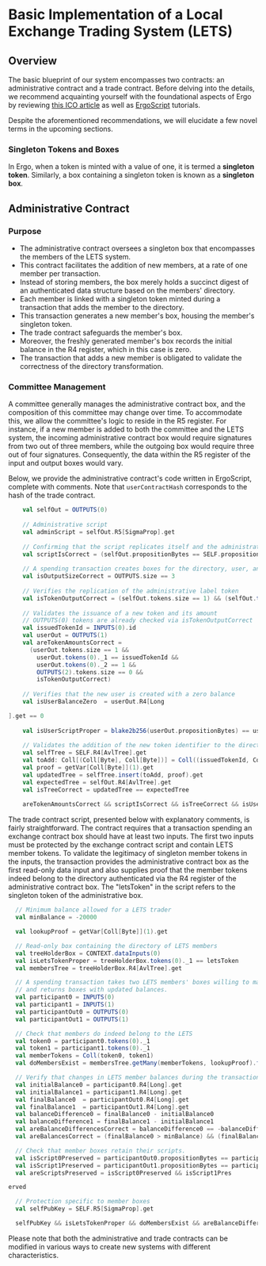 # Basic Implementation of a Local Exchange Trading System (LETS)

## Overview

The basic blueprint of our system encompasses two contracts: an administrative contract and a trade contract. Before delving into the details, we recommend acquainting yourself with the foundational aspects of Ergo by reviewing [this ICO article](ico.md) as well as [ErgoScript](ergoscript.md) tutorials.

Despite the aforementioned recommendations, we will elucidate a few novel terms in the upcoming sections.

### Singleton Tokens and Boxes

In Ergo, when a token is minted with a value of one, it is termed a **singleton token**. Similarly, a box containing a singleton token is known as a **singleton box**.

## Administrative Contract

### Purpose

- The administrative contract oversees a singleton box that encompasses the members of the LETS system.
- This contract facilitates the addition of new members, at a rate of one member per transaction.
- Instead of storing members, the box merely holds a succinct digest of an authenticated data structure based on the members' directory.
- Each member is linked with a singleton token minted during a transaction that adds the member to the directory.
- This transaction generates a new member's box, housing the member's singleton token.
- The trade contract safeguards the member's box.
- Moreover, the freshly generated member's box records the initial balance in the R4 register, which in this case is zero.
- The transaction that adds a new member is obligated to validate the correctness of the directory transformation.

### Committee Management

A committee generally manages the administrative contract box, and the composition of this committee may change over time. To accommodate this, we allow the committee's logic to reside in the R5 register. For instance, if a new member is added to both the committee and the LETS system, the incoming administrative contract box would require signatures from two out of three members, while the outgoing box would require three out of four signatures. Consequently, the data within the R5 register of the input and output boxes would vary.

Below, we provide the administrative contract's code written in ErgoScript, complete with comments. Note that `userContractHash` corresponds to the hash of the trade contract.

```scala
    val selfOut = OUTPUTS(0)
 
    // Administrative script
    val adminScript = selfOut.R5[SigmaProp].get
 
    // Confirming that the script replicates itself and the administrative script is satisfied
    val scriptIsCorrect = (selfOut.propositionBytes == SELF.propositionBytes) && adminScript
 
    // A spending transaction creates boxes for the directory, user, and fee
    val isOutputSizeCorrect = OUTPUTS.size == 3
 
    // Verifies the replication of the administrative label token 
    val isTokenOutputCorrect = (selfOut.tokens.size == 1) && (selfOut.tokens(0)._1 == letsToken)
 
    // Validates the issuance of a new token and its amount
    // OUTPUTS(0) tokens are already checked via isTokenOutputCorrect
    val issuedTokenId = INPUTS(0).id
    val userOut = OUTPUTS(1)
    val areTokenAmountsCorrect =
      (userOut.tokens.size == 1 &&
        userOut.tokens(0)._1 == issuedTokenId &&
        userOut.tokens(0)._2 == 1 &&
        OUTPUTS(2).tokens.size == 0 &&
        isTokenOutputCorrect)
 
    // Verifies that the new user is created with a zero balance
    val isUserBalanceZero  = userOut.R4[Long

].get == 0
 
    val isUserScriptProper = blake2b256(userOut.propositionBytes) == userContractHash
 
    // Validates the addition of the new token identifier to the directory
    val selfTree = SELF.R4[AvlTree].get
    val toAdd: Coll[(Coll[Byte], Coll[Byte])] = Coll((issuedTokenId, Coll[Byte]()))
    val proof = getVar[Coll[Byte]](1).get
    val updatedTree = selfTree.insert(toAdd, proof).get
    val expectedTree = selfOut.R4[AvlTree].get
    val isTreeCorrect = updatedTree == expectedTree
 
    areTokenAmountsCorrect && scriptIsCorrect && isTreeCorrect && isUserBalanceZero && isUserScriptProper      
```

The trade contract script, presented below with explanatory comments, is fairly straightforward. The contract requires that a transaction spending an exchange contract box should have at least two inputs. The first two inputs must be protected by the exchange contract script and contain LETS member tokens. To validate the legitimacy of singleton member tokens in the inputs, the transaction provides the administrative contract box as the first read-only data input and also supplies proof that the member tokens indeed belong to the directory authenticated via the R4 register of the administrative contract box. The "letsToken" in the script refers to the singleton token of the administrative box.

```scala
  // Minimum balance allowed for a LETS trader
  val minBalance = -20000

  val lookupProof = getVar[Coll[Byte]](1).get

  // Read-only box containing the directory of LETS members
  val treeHolderBox = CONTEXT.dataInputs(0)
  val isLetsTokenProper = treeHolderBox.tokens(0)._1 == letsToken
  val membersTree = treeHolderBox.R4[AvlTree].get

  // A spending transaction takes two LETS members' boxes willing to make a trade, 
  // and returns boxes with updated balances.
  val participant0 = INPUTS(0)
  val participant1 = INPUTS(1)
  val participantOut0 = OUTPUTS(0)
  val participantOut1 = OUTPUTS(1)

  // Check that members do indeed belong to the LETS
  val token0 = participant0.tokens(0)._1
  val token1 = participant1.tokens(0)._1
  val memberTokens = Coll(token0, token1)
  val doMembersExist = membersTree.getMany(memberTokens, lookupProof).forall({ (o: Option[Coll[Byte]]) => o.isDefined })

  // Verify that changes in LETS member balances during the transaction are correct
  val initialBalance0 = participant0.R4[Long].get
  val initialBalance1 = participant1.R4[Long].get
  val finalBalance0  = participantOut0.R4[Long].get
  val finalBalance1  = participantOut1.R4[Long].get
  val balanceDifference0 = finalBalance0 - initialBalance0
  val balanceDifference1 = finalBalance1 - initialBalance1
  val areBalanceDifferencesCorrect = balanceDifference0 == -balanceDifference1
  val areBalancesCorrect = (finalBalance0 > minBalance) && (finalBalance1 > minBalance) && areBalanceDifferencesCorrect

  // Check that member boxes retain their scripts.
  val isScript0Preserved = participantOut0.propositionBytes == participant0.propositionBytes
  val isScript1Preserved = participantOut1.propositionBytes == participant1.propositionBytes
  val areScriptsPreserved = isScript0Preserved && isScript1Pres

erved

  // Protection specific to member boxes
  val selfPubKey = SELF.R5[SigmaProp].get

  selfPubKey && isLetsTokenProper && doMembersExist && areBalanceDifferencesCorrect && areScriptsPreserved
```

Please note that both the administrative and trade contracts can be modified in various ways to create new systems with different characteristics.
